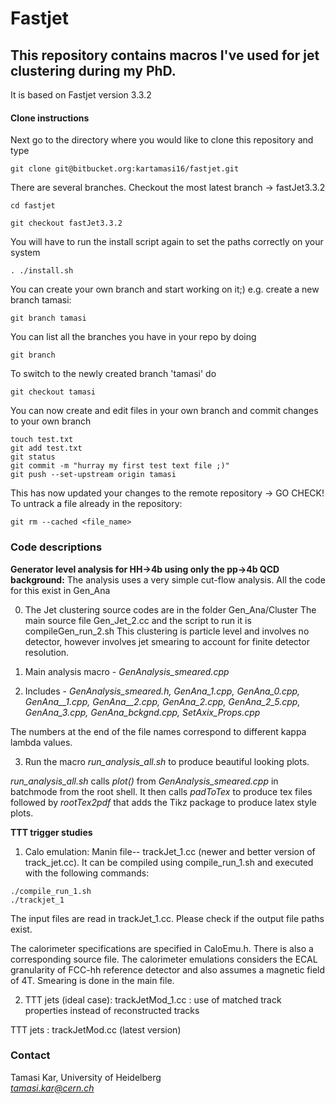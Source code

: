 # Fastjet

## This repository contains macros I've used for jet clustering during my PhD.
It is based on Fastjet version 3.3.2

#### Clone instructions
Next go to the directory where you would like to clone this repository and type
```
git clone git@bitbucket.org:kartamasi16/fastjet.git

```
There are several branches. Checkout the most latest branch -> fastJet3.3.2
```
cd fastjet

git checkout fastJet3.3.2

```
You will have to run the install script again to set the paths correctly on your system
```
. ./install.sh
```

You can create your own branch and start working on it;) 
e.g. create a new branch tamasi:
```
git branch tamasi
```

You can list all the branches you have in your repo by doing
```
git branch
```

To switch to the newly created branch 'tamasi' do
```
git checkout tamasi
```

You can now create and edit files in your own branch and commit changes to your own branch
```
touch test.txt
git add test.txt
git status
git commit -m "hurray my first test text file ;)"
git push --set-upstream origin tamasi
```
This has now updated your changes to the remote repository -> GO CHECK!
To untrack a file already in the repository:
```
git rm --cached <file_name>
```
### Code descriptions

**Generator level analysis for HH->4b using only the pp->4b QCD background:**
The analysis uses a very simple cut-flow analysis. All the code for this exist in Gen\_Ana

0. The Jet clustering source codes are in the folder Gen\_Ana/Cluster
The main source file Gen\_Jet\_2.cc and the script to run it is compileGen\_run\_2.sh
This clustering is particle level and involves no detector, however involves jet smearing to account for finite detector resolution.

1. Main analysis macro - *GenAnalysis\_smeared.cpp*

2. Includes - *GenAnalysis\_smeared.h, GenAna\_1.cpp, GenAna\_0.cpp, GenAna\_\_1.cpp, GenAna\_\_2.cpp, GenAna\_2.cpp, GenAna\_2\_5.cpp, GenAna\_3.cpp, GenAna\_bckgnd.cpp, SetAxix\_Props.cpp*

The numbers at the end of the file names correspond to different kappa lambda values.

3. Run the macro *run\_analysis\_all.sh* to produce beautiful looking plots.

*run\_analysis\_all.sh* calls *plot()* from *GenAnalysis\_smeared.cpp* in batchmode from the root shell.
It then calls *padToTex* to produce tex files followed by *rootTex2pdf* that adds the Tikz package to produce latex style plots.

**TTT trigger studies**

1. Calo emulation: Manin file-- trackJet\_1.cc (newer and better version of track\_jet.cc). It can be compiled using compile\_run\_1.sh and executed with the following commands:
```
./compile_run_1.sh
./trackjet_1

```
The input files are read in trackJet\_1.cc. Please check if the output file paths exist.

The calorimeter specifications are specified in CaloEmu.h. There is also a corresponding source file.
The calorimeter emulations considers the ECAL granularity of FCC-hh reference detector and also assumes a magnetic field of 4T. Smearing is done in the main file.


2. TTT jets (ideal case):  trackJetMod\_1.cc : use of matched track properties instead of reconstructed tracks

TTT jets :  trackJetMod.cc (latest version)



### Contact 
Tamasi Kar, University of Heidelberg   
*tamasi.kar@cern.ch*
